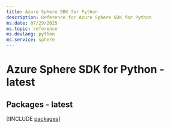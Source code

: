 ```yaml
---
title: Azure Sphere SDK for Python
description: Reference for Azure Sphere SDK for Python
ms.date: 07/29/2025
ms.topic: reference
ms.devlang: python
ms.service: sphere
---
```

# Azure Sphere SDK for Python - latest
## Packages - latest
[!INCLUDE [packages](sphere-index.md)]